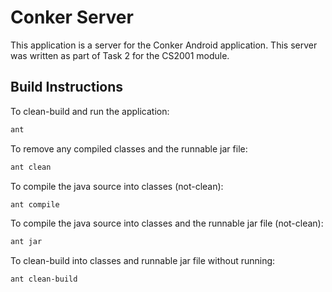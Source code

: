 Conker Server
=============

This application is a server for the Conker Android application. This server was written as part of Task 2 for the CS2001 module. 

Build Instructions
------------------

To clean-build and run the application:

```bash
ant
```

To remove any compiled classes and the runnable jar file:

```bash
ant clean
```

To compile the java source into classes (not-clean):

```bash
ant compile
```

To compile the java source into classes and the runnable jar file (not-clean):

```bash
ant jar
```

To clean-build into classes and runnable jar file without running:

```bash
ant clean-build
```

